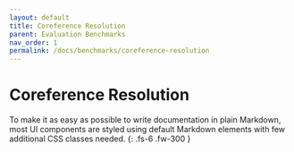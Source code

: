 ```yaml
---
layout: default
title: Coreference Resolution
parent: Evaluation Benchmarks
nav_order: 1
permalink: /docs/benchmarks/coreference-resolution
---
```


# Coreference Resolution

To make it as easy as possible to write documentation in plain Markdown, most UI components are styled using default Markdown elements with few additional CSS classes needed.
{: .fs-6 .fw-300 }
